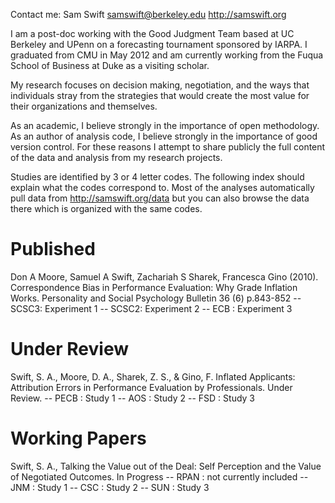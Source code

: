 Contact me:
Sam Swift
samswift@berkeley.edu
http://samswift.org

I am a post-doc working with the Good Judgment Team based at UC Berkeley and UPenn on a forecasting tournament sponsored by IARPA.  I graduated from CMU in May 2012 and am currently working from the Fuqua School of Business at Duke as a visiting scholar.

My research focuses on decision making, negotiation, and the ways that individuals stray from the strategies that would create the most value for their organizations and themselves.

As an academic, I believe strongly in the importance of open methodology.  As an author of analysis code, I believe strongly in the importance of good version control.  For these reasons I attempt to share publicly the full content of the data and analysis from my research projects.

Studies are identified by 3 or 4 letter codes.  The following index should explain what the codes correspond to.  Most of the analyses automatically pull data from http://samswift.org/data but you can also browse the data there which is organized with the same codes.

Published
==============
Don A Moore, Samuel A Swift, Zachariah S Sharek, Francesca Gino (2010). Correspondence Bias in Performance Evaluation: Why Grade Inflation Works. Personality and Social Psychology Bulletin 36 (6) p.843-852
 -- SCSC3: Experiment 1 
 -- SCSC2: Experiment 2
 -- ECB  : Experiment 3

Under Review
==============
Swift, S. A., Moore, D. A., Sharek, Z. S., & Gino, F. Inflated Applicants: Attribution Errors in Performance Evaluation by Professionals.  Under Review.
 -- PECB : Study 1
 -- AOS  : Study 2
 -- FSD  : Study 3

Working Papers
==============
Swift, S. A., Talking the Value out of the Deal: Self Perception and the Value of Negotiated Outcomes. In Progress
 -- RPAN : not currently included
 -- JNM  : Study 1
 -- CSC  : Study 2
 -- SUN  : Study 3

